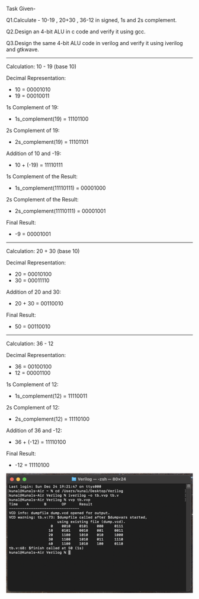 Task Given-

Q1.Calculate - 10-19 , 20+30 , 36-12 in signed, 1s and 2s complement. 

Q2.Design an 4-bit ALU in c code and verify it using gcc.

Q3.Design the same 4-bit ALU code in verilog and verify it using iverilog and gtkwave. 

__________________________________________

Calculation: 10 - 19 (base 10)

Decimal Representation:
- 10 = 00001010
- 19 = 00010011

1s Complement of 19:
- 1s_complement(19) = 11101100

2s Complement of 19:
- 2s_complement(19) = 11101101

Addition of 10 and -19:
- 10 + (-19) = 11110111

1s Complement of the Result:
- 1s_complement(11110111) = 00001000

2s Complement of the Result:
- 2s_complement(11110111) = 00001001

Final Result:
- -9 = 00001001

---

Calculation: 20 + 30 (base 10)

Decimal Representation:
- 20 = 00010100
- 30 = 00011110

Addition of 20 and 30:
- 20 + 30 = 00110010

Final Result:
- 50 = 00110010

---

Calculation: 36 - 12 

Decimal Representation:
- 36 = 00100100
- 12 = 00001100

1s Complement of 12:
- 1s_complement(12) = 11110011

2s Complement of 12:
- 2s_complement(12) = 11110100

Addition of 36 and -12:
- 36 + (-12) = 11110100

Final Result:
- -12 = 11110100

![Alt Text](a.png)